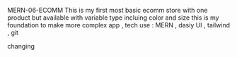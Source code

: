 MERN-06-ECOMM
This is my first most basic ecomm store with one product but available with variable type incluing color and size this is my foundation to make more complex app , tech use : MERN , dasiy UI , tailwind , git

changing